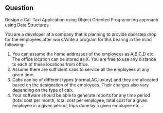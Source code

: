 ## Question
Design a Call Taxi Application using Object Oriented Programming approach using Data Structures.

You are a developer at a company that is planning to provide doorstep drop for the employees after work.Write a program for this bearing in the mind following:

1. You can assume the home addresses of the employees as A,B,C,D etc. The office location can be stored as X. You are free to use any distance to each of these locations from office.
2. Assume there are sufficient cabs to service all the employees at any given time.
3. Cabs can be of different types (normal,AC,luxury) and they are allocated based on the designation of the employees. Their charges also vary depending on the type of cab.
4. Your software should be able to generate reports for any time period (total cost per month, total cost per employee, total cost for a given employee in a given period, trips done by a given employee etc...
